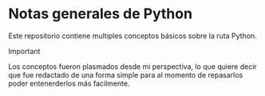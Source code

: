 # Notas generales de Python

Este repositorio contiene multiples conceptos básicos sobre la ruta Python. 

> [!IMPORTANT]  
> Los conceptos fueron plasmados desde mi perspectiva, lo que quiere decir que fue redactado de una forma simple para al momento de repasarlos poder entenerderlos más facilmente.
